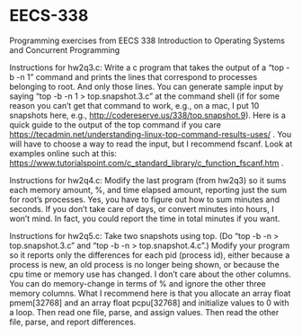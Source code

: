# EECS-338
Programming exercises from EECS 338 Introduction to Operating Systems and Concurrent Programming

Instructions for hw2q3.c:
Write a c program that takes the output of a “top -b -n 1” command and prints the lines that correspond to processes belonging to root. And only those lines. You can generate sample input by saying  “top -b -n 1 > top.snapshot.3.c” at the command shell (if for some reason you can’t get that command to work, e.g., on a mac, I put 10 snapshots here, e.g., http://codereserve.us/338/top.snapshot.9). Here is a quick guide to the output of the top command if you care https://tecadmin.net/understanding-linux-top-command-results-uses/ . You will have to choose a way to read the input, but I recommend fscanf. Look at examples online such at this: https://www.tutorialspoint.com/c_standard_library/c_function_fscanf.htm .

Instructions for hw2q4.c: 
Modify the last program (from hw2q3) so it sums each memory amount, %, and time elapsed amount, reporting just the sum for root’s processes. Yes, you have to figure out how to sum minutes and seconds. If you don’t take care of days, or convert minutes into hours, I won’t mind. In fact, you could report the time in total minutes if you want. 

Instructions for hw2q5.c: 
Take two snapshots using top. (Do “top -b -n > top.snapshot.3.c” and “top -b -n > top.snapshot.4.c”.) Modify your program so it reports only the differences for each pid (process id), either because a process is new, an old process is no longer being shown, or because the cpu time or memory use has changed. I don’t care about the other columns. You can do memory-change in terms of % and ignore the other three memory columns. What I recommend here is that you allocate an array float pmem[32768] and an array float pcpu[32768] and initialize values to 0 with a loop. Then read one file, parse, and assign values. Then read the other file, parse, and report differences. 
